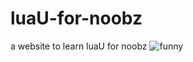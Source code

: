 # luaU-for-noobz
a website to learn luaU for noobz
![funny](https://i.pinimg.com/736x/2c/69/17/2c69172c68681c55488e242c026655e2.jpg)